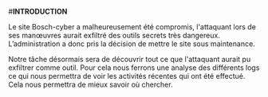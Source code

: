 
#**INTRODUCTION**

Le site Bosch-cyber a malheureusement été compromis, l'attaquant lors de ses manœuvres 
aurait exfiltré des outils secrets très dangereux. L’administration a donc pris la 
décision de mettre le site sous maintenance. 

Notre tâche désormais sera de découvrir tout ce que l'attaquant aurait pu exfiltrer 
comme outil. Pour cela nous ferrons une analyse des différents logs ce qui nous 
permettra de voir les activités récentes qui ont été effectué. Cela nous permettra de 
mieux savoir où chercher.


